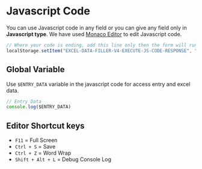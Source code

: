 # Javascript Code

You can use Javascript code in any field or you can give any field only in **Javascript type**. We have used [Monaco Editor](https://microsoft.github.io/monaco-editor/) to edit Javascript code.

```js
// Where your code is ending, add this line only then the form will run further.
localStorage.setItem("EXCEL-DATA-FILLER-V4-EXECUTE-JS-CODE-RESPONSE", "1");
```

## Global Variable

Use `$ENTRY_DATA` variable in the javascript code for access entry and excel data.

```js
// Entry Data
console.log($ENTRY_DATA)
```

## Editor Shortcut keys

- `F11` = Full Screen
- `Ctrl + S` = Save
- `Ctrl + Z` = Word Wrap
- `Shift + Alt + L` = Debug Console Log

